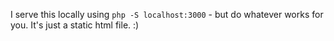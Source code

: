 I serve this locally using `php -S localhost:3000` - but do whatever works for you. It's just a static html file. :)
